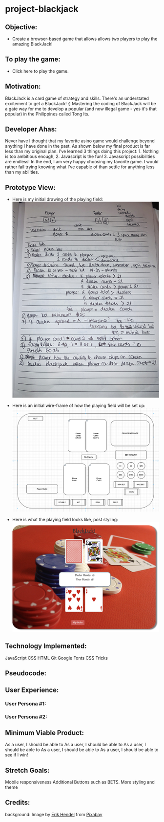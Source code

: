 # project-blackjack

## Objective:
  - Create a browser-based game that allows allows two players to play the amazing BlackJack!

## To play the game:
- Click here to play the game.

## Motivation:
BlackJack is a card game of strategy and skills. There's an understated excitement to get a BlackJack! :) Mastering the coding of BlackJack will be a gate way for me to develop a popular (and now illegal game - yes it's that popular) in the Philippines called Tong Its.

## Developer Ahas:
Never have I thought that my favorite asino game would challenge beyond anything I have done in the past. As shown below my final product is far less than my original plan. I've learned 3 things doing this project: 1. Nothing is too ambitious enough, 2. Javascript is the fun! 3. Javascript possibilities are endless! In the end, I am very happy choosing my favorite game. I would rather fail trying knowing what I've capable of than settle for anything less than my abilities.

## Prototype View:
- Here is my initial drawing of the playing field:
![Inital Plan](https://github.com/jlee8020/project-blackjack/blob/master/IMG_4676.jpg)

- Here is an initial wire-frame of how the playing field will be set up:
![Image of Initial Wire Frame](https://github.com/jlee8020/project-blackjack/blob/master/Screen%20Shot%202020-02-07%20at%202.17.51%20PM.png?raw=true)

- Here is what the playing field looks like, post styling:
![Finish Product](https://github.com/jlee8020/project-blackjack/blob/master/Screen%20Shot%202020-02-14%20at%2011.55.06%20AM.png)

## Technology Implemented:
JavaScript
CSS
HTML
Git
Google Fonts
CSS Tricks



## Pseudocode:


## User Experience:
### User Persona #1:

### User Persona #2:

## Minimum Viable Product:
As a user, I should be able to 
As a user, I should be able to 
As a user, I should be able to 
As a user, I should be able to 
As a user, I should be able to see if I win!

## Stretch Goals:
Mobile responsiveness
Additional Buttons such as BETS.
More styling and theme


## Credits:
background: Image by <a href="https://pixabay.com/users/ehendel-3813878/?utm_source=link-attribution&amp;utm_medium=referral&amp;utm_campaign=image&amp;utm_content=2339481">Erik Hendel</a> from <a href="https://pixabay.com/?utm_source=link-attribution&amp;utm_medium=referral&amp;utm_campaign=image&amp;utm_content=2339481">Pixabay</a>

